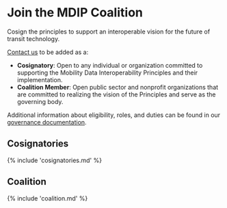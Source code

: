 # Join the MDIP Coalition

Cosign the principles to support an interoperable vision for the future of transit technology.

[Contact us](mailto://mdip@mobilitydata.org) to be added as a:

- **Cosignatory**: Open to any individual or organization committed to supporting the Mobility Data Interoperability Principles and their implementation.
- **Coalition Member**: Open public sector and nonprofit organizations that are committed to realizing the vision of the Principles and serve as the governing body.

Additional information about eligibility, roles, and duties can be found in our [governance documentation](governance.md).

## Cosignatories

{% include 'cosignatories.md' %}

## Coalition

{% include 'coalition.md' %}
